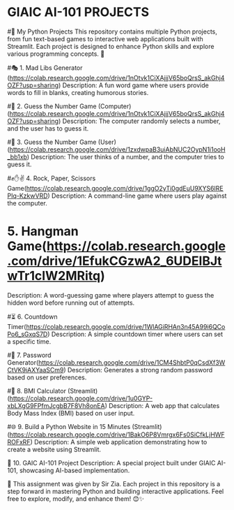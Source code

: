 # GIAIC AI-101 PROJECTS
#📌 My Python Projects
This repository contains multiple Python projects, from fun text-based games to interactive web applications built with Streamlit. Each project is designed to enhance Python skills and explore various programming concepts. 🚀

#🎭 1. Mad Libs Generator (https://colab.research.google.com/drive/1nOtvk1CiXAjjjV65boQrsS_akGhj4OZF?usp=sharing)
Description: A fun word game where users provide words to fill in blanks, creating humorous stories.

#🎯 2. Guess the Number Game (Computer)(https://colab.research.google.com/drive/1nOtvk1CiXAjjjV65boQrsS_akGhj4OZF?usp=sharing)
Description: The computer randomly selects a number, and the user has to guess it.

#🔢 3. Guess the Number Game (User)(https://colab.research.google.com/drive/1zxdwpaB3uiAbNUC2OypN1i1ooH_bb1xb)
Description: The user thinks of a number, and the computer tries to guess it.


#✊✋✌️ 4. Rock, Paper, Scissors Game(https://colab.research.google.com/drive/1ggO2yTi0gdEuU9XYS6IREPIq-KzkwVRD)
Description: A command-line game where users play against the computer.

# 5. Hangman Game(https://colab.research.google.com/drive/1EfukCGzwA2_6UDElBJtwTr1cIW2MRitq)
Description: A word-guessing game where players attempt to guess the hidden word before running out of attempts.

#⏳ 6. Countdown Timer(https://colab.research.google.com/drive/1WlAGiRHAn3n45A99i6QCoPo6_sGxqS7D)
Description: A simple countdown timer where users can set a specific time.

#🔑 7. Password Generator(https://colab.research.google.com/drive/1CM4ShbtP0qCsdXf3WCtVK9iAXYaaSCm9)
Description: Generates a strong random password based on user preferences.

#🧮 8. BMI Calculator (Streamlit)(https://colab.research.google.com/drive/1u0GYP-xbLXgG9FPfmJcgbB7F8Vh8onEA)
Description: A web app that calculates Body Mass Index (BMI) based on user input.

#🌐 9. Build a Python Website in 15 Minutes (Streamlit)(https://colab.research.google.com/drive/1BakO6P8Vmrgx6Fs0SiCfkLjHWFROFxRF)
Description: A simple web application demonstrating how to create a website using Streamlit.


🤖 10. GAIC AI-101 Project
Description: A special project built under GIAIC AI-101, showcasing AI-based implementation.

🎉 This assignment was given by Sir Zia.
Each project in this repository is a step forward in mastering Python and building interactive applications. Feel free to explore, modify, and enhance them! 😊✨
